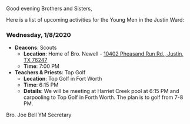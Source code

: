 Good evening Brothers and Sisters,

Here is a list of upcoming activities for the Young Men in the Justin Ward:


### Wednesday, 1/8/2020
- **Deacons**: Scouts
	- **Location**: Home of Bro. Newell - [10402 Pheasand Run Rd., Justin, TX 76247](https://goo.gl/maps/qTW65qAKBHDyWAu66)
	- **Time**: 7:00 PM
- **Teachers & Priests**: Top Golf
	- **Location**: Top Golf in Fort Worth
	- **Time**: 6:15 PM
	- **Details**: We will be meeting at Harriet Creek pool at 6:15 PM and carpooling to Top Golf in Forth Worth.  The plan is to golf from 7-8 PM.


Bro. Joe Bell
YM Secretary
